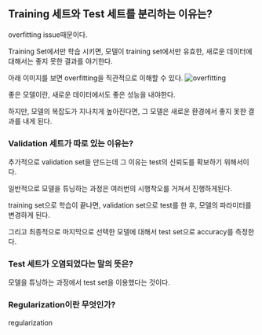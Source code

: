 ## Training 세트와 Test 세트를 분리하는 이유는?

overfitting issue때문이다. 

Training Set에서만 학습 시키면, 모델이 training set에서만 유효한, 새로운 데이터에 대해서는 좋지 못한 결과를 야기한다.

아래 이미지를 보면 overfitting을 직관적으로 이해할 수 있다.
![overfitting](https://shapeofdata.files.wordpress.com/2013/02/overfitting.png)

좋은 모델이란, 새로운 데이터에서도 좋은 성능을 내야한다. 

하지만, 모델의 복잡도가 지나치게 높아진다면, 그 모델은 새로운 환경에서 좋지 못한 결과를 내게 된다.


### Validation 세트가 따로 있는 이유는?

추가적으로 validation set을 만드는데 그 이유는 test의 신뢰도를 확보하기 위해서이다.

일반적으로 모델을 튜닝하는 과정은 여러번의 시행착오를 거쳐서 진행하게된다. 

training set으로 학습이 끝나면, validation set으로 test를 한 후, 모델의 파라미터를 변경하게 된다.

그리고 최종적으로 마지막으로 선택한 모델에 대해서 test set으로 accuracy를 측정한다.


### Test 세트가 오염되었다는 말의 뜻은?

모델을 튜닝하는 과정에서 test set을 이용했다는 것이다.



### Regularization이란 무엇인가?

regularization


